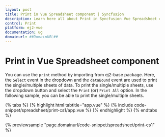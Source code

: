 ```yaml
---
layout: post
title: Print in Vue Spreadsheet component | Syncfusion
description: Learn here all about Print in Syncfusion Vue Spreadsheet component of Syncfusion Essential JS 2 and more.
control: Print 
platform: ej2-vue
documentation: ug
domainurl: ##DomainURL##
---
```


# Print in Vue Spreadsheet component

You can use the `print` method by importing from ej2-base package. Here, the `Select` event in the dropdown and the `dataBound` event are used to print the single/multiple sheets of data. To print the single/multiple sheets, use the dropdown button and select the `Print` (or) `Print All` option. In the following sample, you can be able to print the single/multiple sheets.

{% tabs %}
{% highlight html tabtitle="app.vue" %}
{% include code-snippet/spreadsheet/print-cs1/app.vue %}
{% endhighlight %}
{% endtabs %}
        
{% previewsample "page.domainurl/code-snippet/spreadsheet/print-cs1" %}